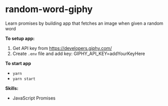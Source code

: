 # random-word-giphy
Learn promises by building app that fetches an image when given a random word

**To setup app:**
1. Get API key from https://developers.giphy.com/
2. Create `.env` file and add key: GIPHY_API_KEY=addYourKeyHere

**To start app**
- `yarn` 
- `yarn start`

**Skills:**
- JavaScript Promises


